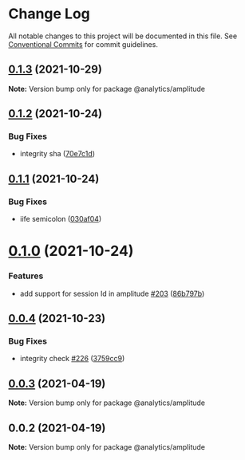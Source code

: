 # Change Log

All notable changes to this project will be documented in this file.
See [Conventional Commits](https://conventionalcommits.org) for commit guidelines.

## [0.1.3](https://github.com/DavidWells/analytics/compare/@analytics/amplitude@0.1.2...@analytics/amplitude@0.1.3) (2021-10-29)

**Note:** Version bump only for package @analytics/amplitude





## [0.1.2](https://github.com/DavidWells/analytics/compare/@analytics/amplitude@0.1.1...@analytics/amplitude@0.1.2) (2021-10-24)


### Bug Fixes

* integrity sha ([70e7c1d](https://github.com/DavidWells/analytics/commit/70e7c1d))





## [0.1.1](https://github.com/DavidWells/analytics/compare/@analytics/amplitude@0.1.0...@analytics/amplitude@0.1.1) (2021-10-24)


### Bug Fixes

* iife semicolon ([030af04](https://github.com/DavidWells/analytics/commit/030af04))





# [0.1.0](https://github.com/DavidWells/analytics/compare/@analytics/amplitude@0.0.4...@analytics/amplitude@0.1.0) (2021-10-24)


### Features

* add support for session Id in amplitude [#203](https://github.com/DavidWells/analytics/issues/203) ([86b797b](https://github.com/DavidWells/analytics/commit/86b797b))





## [0.0.4](https://github.com/DavidWells/analytics/compare/@analytics/amplitude@0.0.3...@analytics/amplitude@0.0.4) (2021-10-23)


### Bug Fixes

* integrity check [#226](https://github.com/DavidWells/analytics/issues/226) ([3759cc9](https://github.com/DavidWells/analytics/commit/3759cc9))





## [0.0.3](https://github.com/DavidWells/analytics/compare/@analytics/amplitude@0.0.2...@analytics/amplitude@0.0.3) (2021-04-19)

**Note:** Version bump only for package @analytics/amplitude





## 0.0.2 (2021-04-19)

**Note:** Version bump only for package @analytics/amplitude
